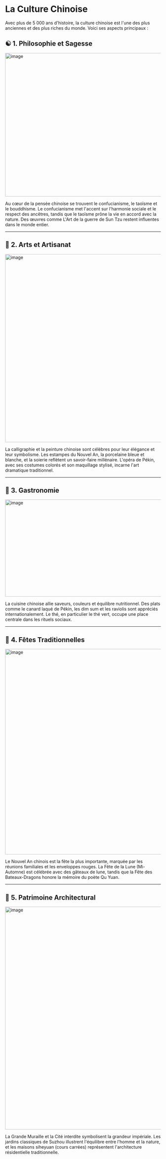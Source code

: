 # La Culture Chinoise
Avec plus de 5 000 ans d'histoire, la culture chinoise est l'une des plus anciennes et des plus riches du monde. Voici ses aspects principaux :

##  ☯️ 1. Philosophie et Sagesse
<img width="1080" height="464" alt="image" src="https://github.com/user-attachments/assets/6758b5e5-0ad1-40b3-a2ff-c8a513bec83c" />

Au cœur de la pensée chinoise se trouvent le confucianisme, le taoïsme et le bouddhisme. Le confucianisme met l'accent sur l'harmonie sociale et le respect des ancêtres, tandis que le taoïsme prône la vie en accord avec la nature. Des œuvres comme L'Art de la guerre de Sun Tzu restent influentes dans le monde entier.

---

## 🎨 2. Arts et Artisanat

<img width="1080" height="608" alt="image" src="https://github.com/user-attachments/assets/74660d6c-8b7d-445c-9fe4-a4f76a35d04a" />

La calligraphie et la peinture chinoise sont célèbres pour leur élégance et leur symbolisme. Les estampes du Nouvel An, la porcelaine bleue et blanche, et la soierie reflètent un savoir-faire millénaire. L'opéra de Pékin, avec ses costumes colorés et son maquillage stylisé, incarne l'art dramatique traditionnel.

---

## 🍜 3. Gastronomie

<img width="742" height="314" alt="image" src="https://github.com/user-attachments/assets/4ba7a184-78ae-4700-a65d-ac1c5f2e9318" />

La cuisine chinoise allie saveurs, couleurs et équilibre nutritionnel. Des plats comme le canard laqué de Pékin, les dim sum et les raviolis sont appréciés internationalement. Le thé, en particulier le thé vert, occupe une place centrale dans les rituels sociaux.

---

## 🧨 4. Fêtes Traditionnelles

<img width="1024" height="664" alt="image" src="https://github.com/user-attachments/assets/85a6ce79-4ac3-434f-a93e-a9c4010130b4" />

Le Nouvel An chinois est la fête la plus importante, marquée par les réunions familiales et les enveloppes rouges. La Fête de la Lune (Mi-Automne) est célébrée avec des gâteaux de lune, tandis que la Fête des Bateaux-Dragons honore la mémoire du poète Qu Yuan.

---

## 🏯 5. Patrimoine Architectural

<img width="1280" height="720" alt="image" src="https://github.com/user-attachments/assets/b9d3f694-12c7-4903-867c-09e70aac91fc" />

La Grande Muraille et la Cité interdite symbolisent la grandeur impériale. Les jardins classiques de Suzhou illustrent l'équilibre entre l'homme et la nature, et les maisons siheyuan (cours carrées) représentent l'architecture résidentielle traditionnelle.
